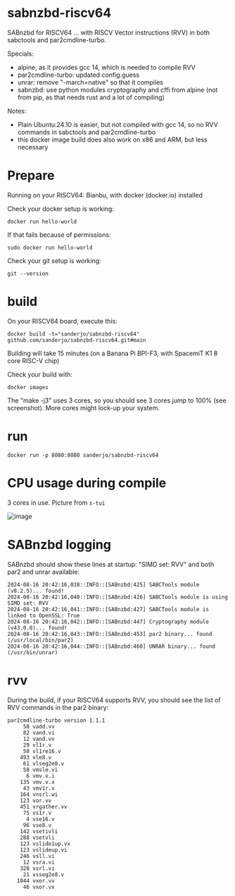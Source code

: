 # sabnzbd-riscv64

SABnzbd for RISCV64 ... with RISCV Vector instructions (RVV) in both sabctools and par2cmdline-turbo.

Specials:
* alpine, as it provides gcc 14, which is needed to compile RVV
* par2cmdline-turbo: updated config.guess
* unrar: remove "-march=native" so that it compiles
* sabnzbd: use python modules cryptography and cffi from alpine (not from pip, as that needs rust and a lot of compiling)

Notes:
* Plain Ubuntu:24.10 is easier, but not compiled with gcc 14, so no RVV commands in sabctools and par2cmdline-turbo
* this docker image build does also work on x86 and ARM, but less necessary

# Prepare

Running on your RISCV64: Bianbu, with docker (docker.io) installed

Check your docker setup is working:

```
docker run hello-world
```
If that fails because of permissions:

```
sudo docker run hello-world
```

Check your git setup is working:


```
git --version
```


# build

On your RISCV64 board, execute this:

```
docker build -t="sanderjo/sabnzbd-riscv64" github.com/sanderjo/sabnzbd-riscv64.git#main
```


Building will take 15 minutes (on a Banana Pi BPI-F3, with SpacemiT K1 8 core RISC-V chip)

Check your build with:
```
docker images
```


The "make -j3" uses 3 cores, so you should see 3 cores jump to 100% (see screenshot). More cores might lock-up your system.

# run

```
docker run -p 8080:8080 sanderjo/sabnzbd-riscv64

```

# CPU usage during compile

3 cores in use. Picture from `s-tui`


![image](https://github.com/user-attachments/assets/b48dc500-8772-42cf-a65b-2ca32f6c7ec2)

# SABnzbd logging

SABnzbd should show these lines at startup: "SIMD set: RVV" and both par2 and unrar available:

```
2024-08-16 20:42:16,038::INFO::[SABnzbd:425] SABCTools module (v8.2.5)... found!
2024-08-16 20:42:16,040::INFO::[SABnzbd:426] SABCTools module is using SIMD set: RVV
2024-08-16 20:42:16,041::INFO::[SABnzbd:427] SABCTools module is linked to OpenSSL: True
2024-08-16 20:42:16,042::INFO::[SABnzbd:447] Cryptography module (v43.0.0)... found!
2024-08-16 20:42:16,043::INFO::[SABnzbd:453] par2 binary... found (/usr/local/bin/par2)
2024-08-16 20:42:16,044::INFO::[SABnzbd:460] UNRAR binary... found (/usr/bin/unrar)
```


# rvv

During the build, if your RISCV64 supports RVV, you should see the list of RVV commands in the par2 binary:

```
par2cmdline-turbo version 1.1.1
     58 vadd.vv
     82 vand.vi
     12 vand.vv
     29 vl1r.v
     50 vl1re16.v
    493 vle8.v
     61 vlseg2e8.v
     58 vmsle.vi
      6 vmv.v.i
    135 vmv.v.x
     43 vmv1r.v
    164 vnsrl.wi
    123 vor.vv
    451 vrgather.vv
     75 vs1r.v
      4 vse16.v
     96 vse8.v
    142 vsetivli
    288 vsetvli
    123 vslide1up.vx
    123 vslideup.vi
    246 vsll.vi
     12 vsra.vi
    328 vsrl.vi
     21 vsseg2e8.v
   1044 vxor.vv
     46 vxor.vx
```

